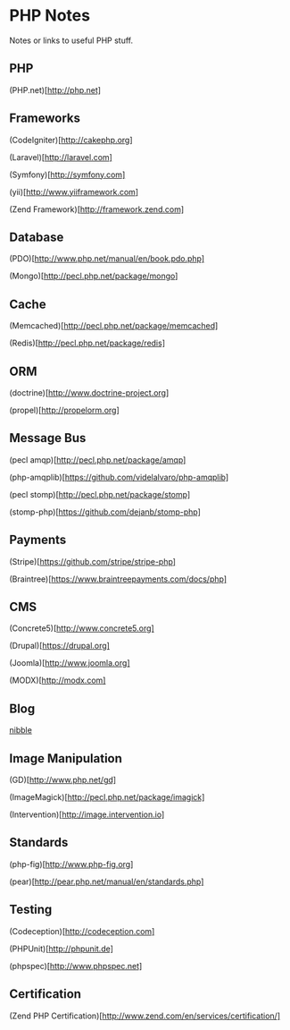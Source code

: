 # PHP Notes

Notes or links to useful PHP stuff.

## PHP

(PHP.net)[http://php.net]

## Frameworks

(CodeIgniter)[http://cakephp.org]

(Laravel)[http://laravel.com]

(Symfony)[http://symfony.com]

(yii)[http://www.yiiframework.com]

(Zend Framework)[http://framework.zend.com]

## Database

(PDO)[http://www.php.net/manual/en/book.pdo.php]

(Mongo)[http://pecl.php.net/package/mongo]

## Cache

(Memcached)[http://pecl.php.net/package/memcached]

(Redis)[http://pecl.php.net/package/redis]

## ORM

(doctrine)[http://www.doctrine-project.org]

(propel)[http://propelorm.org]

## Message Bus

(pecl amqp)[http://pecl.php.net/package/amqp]

(php-amqplib)[https://github.com/videlalvaro/php-amqplib]

(pecl stomp)[http://pecl.php.net/package/stomp]

(stomp-php)[https://github.com/dejanb/stomp-php]

## Payments

(Stripe)[https://github.com/stripe/stripe-php]

(Braintree)[https://www.braintreepayments.com/docs/php]

## CMS

(Concrete5)[http://www.concrete5.org]

(Drupal)[https://drupal.org]

(Joomla)[http://www.joomla.org]

(MODX)[http://modx.com]

## Blog

[nibble](http://www.nibbleblog.com)

## Image Manipulation

(GD)[http://www.php.net/gd]

(ImageMagick)[http://pecl.php.net/package/imagick]

(Intervention)[http://image.intervention.io]

## Standards

(php-fig)[http://www.php-fig.org]

(pear)[http://pear.php.net/manual/en/standards.php]

## Testing

(Codeception)[http://codeception.com]

(PHPUnit)[http://phpunit.de]

(phpspec)[http://www.phpspec.net]

## Certification

(Zend PHP Certification)[http://www.zend.com/en/services/certification/]
